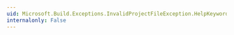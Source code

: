 ```yaml
---
uid: Microsoft.Build.Exceptions.InvalidProjectFileException.HelpKeyword
internalonly: False
---
```

